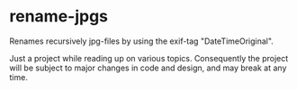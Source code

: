 # rename-jpgs
Renames recursively jpg-files by using the exif-tag "DateTimeOriginal".

Just a project while reading up on various topics.
Consequently the project will be subject to major changes in code and design,
and may break at any time.
